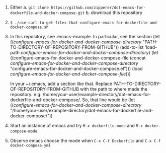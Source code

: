 1. Either
 a. `git clone https://github.com/zipperer/dot-emacs-for-dockerfile-and-docker-compose.git`
 b. download this repository
2. `$ ./use-curl-to-get-files-that-configure-emacs-for-dockerfile-and-docker-compose.sh`
3. In this repository, see .emacs-example. In particular, see the section
  (let ((*configure-emacs-for-docker-and-docker-compose-directory* "PATH-TO-DIRECTORY-OF-REPOSITORY-FROM-GITHUB"))
  (add-to-list 'load-path *configure-emacs-for-docker-and-docker-compose-directory*)
  (let ((configure-emacs-for-docker-and-docker-compose-file (concat *configure-emacs-for-docker-and-docker-compose-directory* "configure-emacs-for-docker-and-docker-compose.el")))
    (load *configure-emacs-for-docker-and-docker-compose-file*)))

   In your ~/.emacs, add a section like that. Replace PATH-TO-DIRECTORY-OF-REPOSITORY-FROM-GITHUB with the path to where made the repository. e.g. /home/your-user/example-directory/dot-emacs-for-dockerfile-and-docker-compose/. So, that line would be
  (let ((*configure-emacs-for-docker-and-docker-compose-directory* "/home/your-user/example-directory/dot-emacs-for-dockerfile-and-docker-compose/"))
4. Start an instance of emacs and try `M-x dockerfile-mode` and `M-x docker-compose-mode`.
5. Observe emacs choose the mode when `C-x C-f Dockerfile` and `C-x C-f docker-compose.yml`